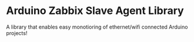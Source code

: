 # Arduino Zabbix Slave Agent Library
A library that enables easy monotioring of ethernet/wifi connected Arduino projects!
